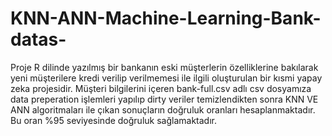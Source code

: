 # KNN-ANN-Machine-Learning-Bank-datas-
Proje R dilinde yazılmış  bir bankanın eski müşterlerin özelliklerine bakılarak yeni müşterilere kredi verilip verilmemesi ile ilgili oluşturulan bir kısmi yapay zeka projesidir.
Müşteri bilgilerini içeren bank-full.csv adlı csv dosyamıza data preperation işlemleri yapılıp dirty veriler temizlendikten sonra KNN VE ANN
algoritmaları ile çıkan sonuçların doğruluk oranları hesaplanmaktadır. Bu oran %95 seviyesinde doğruluk sağlamaktadır.
